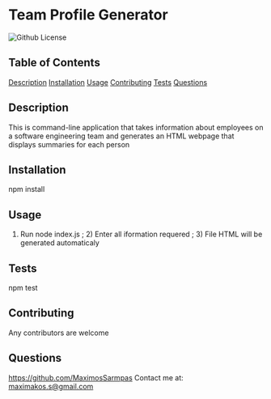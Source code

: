 # Team Profile Generator
  ![Github License](https://img.shields.io/badge/license-MIT-green)
  
  
  ## Table of Contents
  
  [Description](#description)
  [Installation](#installation)
  [Usage](#usage)
  [Contributing](#contributing)
  [Tests](#tests)
  [Questions](#questions)
  
  ## Description
  This is command-line application that takes information about employees on a software engineering team and generates an HTML webpage that displays summaries for each person
  
  ## Installation
  npm install
  
  ## Usage
  1) Run node index.js ; 2) Enter all iformation requered ; 3) File HTML will be generated automaticaly
  
  ## Tests
  npm test
  
  ## Contributing
  Any contributors are welcome
  
  
  
  ## Questions
  https://github.com/MaximosSarmpas 
  Contact me at: maximakos.s@gmail.com
